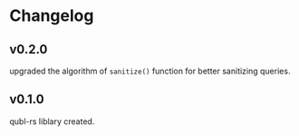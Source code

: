 # Changelog

## v0.2.0

upgraded the algorithm of `sanitize()` function for better sanitizing queries.

## v0.1.0

qubl-rs liblary created.
